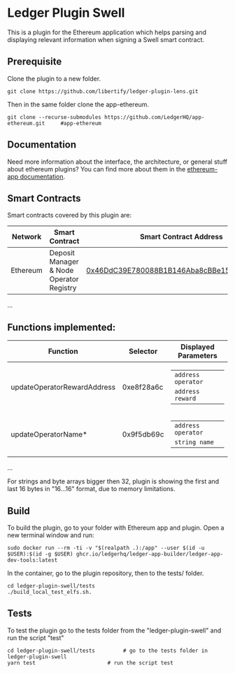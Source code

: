 # Ledger Plugin Swell

This is a plugin for the Ethereum application which helps parsing and displaying relevant information when signing a Swell smart contract.

## Prerequisite

Clone the plugin to a new folder.

```shell
git clone https://github.com/libertify/ledger-plugin-lens.git
```

Then in the same folder clone the app-ethereum.

```shell
git clone --recurse-submodules https://github.com/LedgerHQ/app-ethereum.git     #app-ethereum
```

## Documentation

Need more information about the interface, the architecture, or general stuff about ethereum plugins? You can find more about them in the [ethereum-app documentation](https://github.com/LedgerHQ/app-ethereum/blob/master/doc/ethapp_plugins.adoc).

## Smart Contracts

Smart contracts covered by this plugin are:

|  Network | Smart Contract                 | Smart Contract Address |
| -------- | ------------------------------ | ---------------------- |
| Ethereum| Deposit Manager & Node Operator Registry    | [0x46DdC39E780088B1B146Aba8cBBe15DC321A1A1d](https://etherscan.io/address/0x46ddc39e780088b1b146aba8cbbe15dc321a1a1d) |
...


## Functions implemented:


|    Function                   | Selector | Displayed Parameters   | 
| ---                           | ---      | ---                    |
|updateOperatorRewardAddress    |0xe8f28a6c|<table> <tbody> <tr><td><code>address operator</code></td></tr> <tr><td><code>address reward</code></td></tr>  </tbody> </table>  |
|updateOperatorName*            |0x9f5db69c| <table> <tbody> <tr><td><code>address operator</code></td></tr> <tr><td><code>string name</code></td></tr>  </tbody> </table> |
...

For strings and byte arrays bigger then 32, plugin is showing the first and last 16 bytes in "16...16" format, due to memory limitations.

## Build

To build the plugin, go to your folder with Ethereum app and plugin. Open a new terminal window and run:
```shell
sudo docker run --rm -ti -v "$(realpath .):/app" --user $(id -u $USER):$(id -g $USER) ghcr.io/ledgerhq/ledger-app-builder/ledger-app-dev-tools:latest
```

In the container, go to the plugin repository, then to the tests/ folder.
```shell
cd ledger-plugin-swell/tests
./build_local_test_elfs.sh. 
```

## Tests

To test the plugin go to the tests folder from the "ledger-plugin-swell" and run the script "test"
```shell
cd ledger-plugin-swell/tests         # go to the tests folder in ledger-plugin-swell
yarn test                       # run the script test
```
